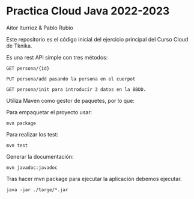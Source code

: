 # Practica Cloud Java 2022-2023

Aitor Iturrioz & Pablo Rubio 

Este repositorio es el código inicial del ejercicio principal del Curso Cloud de Tknika.

Es una rest API simple con tres métodos:

    GET persona/{id}

    PUT persona/add pasando la persona en el cuerpot

    GET persona/init para introducir 3 datos en la BBDD.

Utiliza Maven como gestor de paquetes, por lo que:

Para empaquetar el proyecto usar:

    mvn package

Para realizar los test:

    mvn test

Generar la documentación:

    mvn javadoc:javadoc

Tras hacer mvn package para ejecutar la aplicación debemos ejecutar.

    java -jar ./targe/*.jar